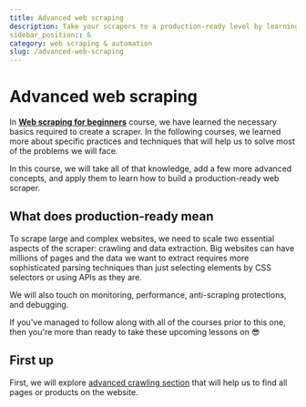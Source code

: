 ```yaml
---
title: Advanced web scraping
description: Take your scrapers to a production-ready level by learning various advanced concepts and techniques that will help you build highly scalable and reliable crawlers.
sidebar_position:: 6
category: web scraping & automation
slug: /advanced-web-scraping
---
```


# Advanced web scraping

In [**Web scraping for beginners**](/academy/web-scraping-for-beginners) course, we have learned the necessary basics required to create a scraper. In the following courses, we learned more about specific practices and techniques that will help us to solve most of the problems we will face.

In this course, we will take all of that knowledge, add a few more advanced concepts, and apply them to learn how to build a production-ready web scraper.

## What does production-ready mean

To scrape large and complex websites, we need to scale two essential aspects of the scraper: crawling and data extraction. Big websites can have millions of pages and the data we want to extract requires more sophisticated parsing techniques than just selecting elements by CSS selectors or using APIs as they are.

<!--
The following sections will cover the core concepts that will ensure that your scraper is production-ready:
The advanced crawling section will cover how to ensure we find all pages or products on the website.
- The advanced data extraction will cover how to efficiently extract data from a particular page or API.
-->

We will also touch on monitoring, performance, anti-scraping protections, and debugging.

If you've managed to follow along with all of the courses prior to this one, then you're more than ready to take these upcoming lessons on 😎

## First up

First, we will explore [advanced crawling section](./crawling/sitemaps-vs-search.md) that will help us to find all pages or products on the website.
